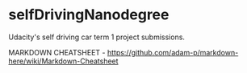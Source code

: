 # selfDrivingNanodegree

Udacity's self driving car term 1 project submissions.

MARKDOWN CHEATSHEET - https://github.com/adam-p/markdown-here/wiki/Markdown-Cheatsheet

